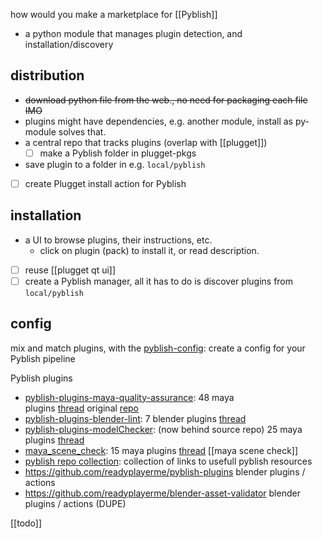how would you make a marketplace for [[Pyblish]]

- a python module that manages plugin detection, and installation/discovery

## distribution
- ~~download python file from the web., no need for packaging each file IMO~~
- plugins might have dependencies, e.g. another module, install as py-module solves that.
- a central repo that tracks plugins (overlap with [[plugget]])
	- [ ] make a Pyblish folder in plugget-pkgs 
- save plugin to a folder in e.g. `local/pyblish`
- [ ] create Plugget install action for Pyblish
## installation
- a UI to browse plugins, their instructions, etc. 
	- click on plugin (pack) to install it, or read description.
- [ ] reuse  [[plugget qt ui]] 
- [ ] create a Pyblish manager, all it has to do is discover plugins from `local/pyblish`
## config
mix and match plugins, with the [pyblish-config](https://github.com/hannesdelbeke/pyblish-config): create a config for your Pyblish pipeline  

Pyblish plugins
- [pyblish-plugins-maya-quality-assurance](https://github.com/hannesdelbeke/pyblish-plugins-maya-quality-assurance): 48 maya plugins [thread](https://forums.pyblish.com/t/collection-of-48-reusable-plugins-for-maya-validation/679) original [repo](https://github.com/robertjoosten/maya-quality-assurance)  
- [pyblish-plugins-blender-lint](https://github.com/hannesdelbeke/pyblish-plugins-blender-lint): 7 blender plugins [thread](https://forums.pyblish.com/t/collection-of-7-generic-blender-plugins/693)  
- [pyblish-plugins-modelChecker](https://github.com/hannesdelbeke/pyblish-plugins-modelChecker): (now behind source repo) 25 maya plugins [thread](https://forums.pyblish.com/t/collection-of-25-maya-mesh-validation-plugins/692)  
- [maya_scene_check](https://github.com/fkaijun/maya_scene_check): 15 maya plugins [thread](https://forums.pyblish.com/t/collection-of-15-reusable-plugins-for-maya-validation/680)  [[maya scene check]]
- [pyblish repo collection](https://github.com/hannesdelbeke/pyblish-repo-collection): collection of links to usefull pyblish resources
- https://github.com/readyplayerme/pyblish-plugins blender plugins / actions
- https://github.com/readyplayerme/blender-asset-validator blender plugins / actions (DUPE)

[[todo]]